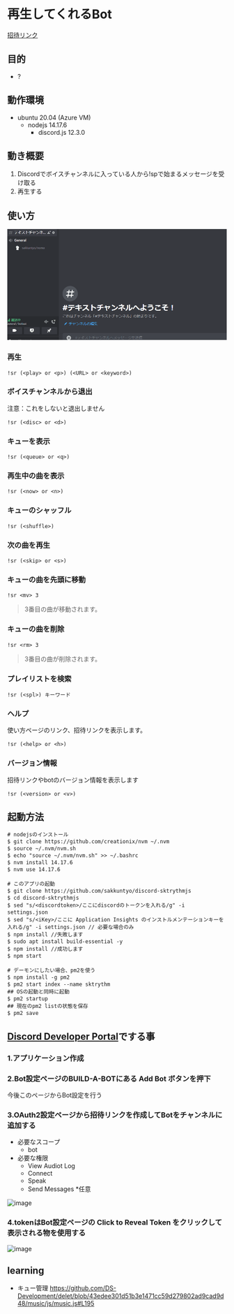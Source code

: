 # 再生してくれるBot

[招待リンク](https://discord.com/api/oauth2/authorize?client_id=889584860308570113&permissions=3147904&scope=bot)

## 目的

- ?

## 動作環境

- ubuntu 20.04 (Azure VM)
  - nodejs 14.17.6
    - discord.js 12.3.0

## 動き概要

1. Discordでボイスチャンネルに入っている人から!spで始まるメッセージを受け取る
2. 再生する

## 使い方

![](./howtouse.gif)

### 再生

```
!sr (<play> or <p>) (<URL> or <keyword>)
```

### ボイスチャンネルから退出

注意：これをしないと退出しません

```
!sr (<disc> or <d>)
```

### キューを表示

```
!sr (<queue> or <q>)
``` 

### 再生中の曲を表示

```
!sr (<now> or <n>)
``` 

### キューのシャッフル

```
!sr (<shuffle>)
``` 

### 次の曲を再生

```
!sr (<skip> or <s>)
```

### キューの曲を先頭に移動

```
!sr <mv> 3
```
> 3番目の曲が移動されます。

### キューの曲を削除

```
!sr <rm> 3
```
> 3番目の曲が削除されます。

### プレイリストを検索

```
!sr (<spl>) キーワード
```

### ヘルプ

使い方ページのリンク、招待リンクを表示します。

```
!sr (<help> or <h>)
```

### バージョン情報

招待リンクやbotのバージョン情報を表示します

```
!sr (<version> or <v>)
```

## 起動方法

```
# nodejsのインストール
$ git clone https://github.com/creationix/nvm ~/.nvm
$ source ~/.nvm/nvm.sh
$ echo "source ~/.nvm/nvm.sh" >> ~/.bashrc
$ nvm install 14.17.6
$ nvm use 14.17.6

# このアプリの起動
$ git clone https://github.com/sakkuntyo/discord-sktrythmjs
$ cd discord-sktrythmjs
$ sed "s/<discordtoken>/ここにdiscordのトークンを入れる/g" -i settings.json
$ sed "s/<iKey>/ここに Application Insights のインストルメンテーションキーを入れる/g" -i settings.json // 必要な場合のみ
$ npm install //失敗します
$ sudo apt install build-essential -y
$ npm install //成功します
$ npm start

# デーモンにしたい場合、pm2を使う
$ npm install -g pm2
$ pm2 start index --name sktrythm
## OSの起動と同時に起動
$ pm2 startup
## 現在のpm2 listの状態を保存
$ pm2 save
```

## [Discord Developer Portal](https://discordapp.com/developers/)でする事

### 1.アプリケーション作成

### 2.Bot設定ページのBUILD-A-BOTにある Add Bot ボタンを押下

今後このページからBot設定を行う

### 3.OAuth2設定ページから招待リンクを作成してBotをチャンネルに追加する

- 必要なスコープ
  - bot
- 必要な権限
  - View Audiot Log
  - Connect
  - Speak
  - Send Messages *任意
  
![image](https://user-images.githubusercontent.com/20591351/85919186-1a15b900-b8a4-11ea-9912-d309c18672c6.png)

### 4.tokenはBot設定ページの Click to Reveal Token をクリックして表示される物を使用する

![image](https://user-images.githubusercontent.com/20591351/85919131-880db080-b8a3-11ea-8a26-79aa1eaf35ad.png)


## learning

- キュー管理
https://github.com/DS-Development/delet/blob/43edee301d51b3e1471cc59d279802ad9cad9d48/music/js/music.js#L195
